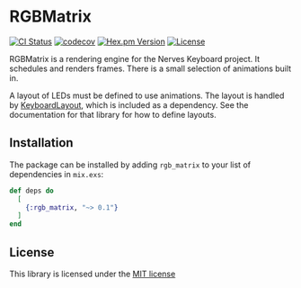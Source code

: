 # RGBMatrix

[![CI Status](https://github.com/nerves-keyboard/rgb_matrix/workflows/CI/badge.svg)](https://github.com/nerves-keyboard/rgb_matrix/actions)
[![codecov](https://codecov.io/gh/nerves-keyboard/rgb_matrix/branch/main/graph/badge.svg)](https://codecov.io/gh/nerves-keyboard/rgb_matrix)
[![Hex.pm Version](https://img.shields.io/hexpm/v/rgb_matrix.svg?style=flat)](https://hex.pm/packages/rgb_matrix)
[![License](https://img.shields.io/hexpm/l/rgb_matrix.svg)](LICENSE.md)

RGBMatrix is a rendering engine for the Nerves Keyboard project. It schedules
and renders frames. There is a small selection of animations built in.

A layout of LEDs must be defined to use animations. The layout is handled by
[KeyboardLayout](https://github.com/nerves-keyboard/keyboard_layout), which is
included as a dependency. See the documentation for that library for how to
define layouts.

## Installation

The package can be installed by adding `rgb_matrix` to your list of dependencies
in `mix.exs`:

```elixir
def deps do
  [
    {:rgb_matrix, "~> 0.1"}
  ]
end
```

## License

This library is licensed under the [MIT license](./LICENSE.md)
